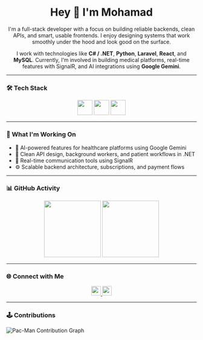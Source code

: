 <h1 align="center">Hey 👋 I'm Mohamad</h1>

<p align="center">
  I'm a full-stack developer with a focus on building reliable backends, clean APIs, and smart, usable frontends.  
  I enjoy designing systems that work smoothly under the hood and look good on the surface.
</p>

<p align="center">
  I work with technologies like <strong>C# / .NET</strong>, <strong>Python</strong>, <strong>Laravel</strong>, <strong>React</strong>, and <strong>MySQL</strong>.  
  Currently, I’m involved in building medical platforms, real-time features with SignalR, and AI integrations using <strong>Google Gemini</strong>.
</p>

---

### 🛠️ Tech Stack

<div align="center">
  <img src="https://skillicons.dev/icons?i=dotnet,cs,py,java,ts,js" height="40" />
  <img src="https://skillicons.dev/icons?i=react" height="40" />
  <img src="https://skillicons.dev/icons?i=mysql,postgres,aws,docker,git" height="40" />
</div>

---

### 📌 What I'm Working On

- 🏥 AI-powered features for healthcare platforms using Google Gemini
- 🧠 Clean API design, background workers, and patient workflows in .NET
- 💬 Real-time communication tools using SignalR
- ⚙️ Scalable backend architecture, subscriptions, and payment flows

---

### 📊 GitHub Activity

<div align="center">
  <img src="https://streak-stats.demolab.com?user=MoeSouki&theme=dracula&hide_border=false&border_radius=5" height="150" />
  <img src="https://github-profile-trophy.vercel.app?username=MoeSouki&theme=dracula&margin-w=10&margin-h=10" height="150" />
</div>

---

### 🌐 Connect with Me

<div align="center">
  <a href="www.linkedin.com/in/mohammad-el-souki-a79b54183" target="_blank">
    <img src="https://img.shields.io/static/v1?message=LinkedIn&logo=linkedin&label=&color=0077B5&logoColor=white&style=for-the-badge" height="25" />
  </a>
  <a href="mailto:mohamadelsouki49@gmail.com" target="_blank">
    <img src="https://img.shields.io/static/v1?message=Email&logo=gmail&label=&color=EA4335&logoColor=white&style=for-the-badge" height="25" />
  </a>
</div>

---

### 🕹️ Contributions

<picture>
  <source media="(prefers-color-scheme: dark)" srcset="https://raw.githubusercontent.com/MoeSouki/MoeSouki/output/pacman-contribution-graph-dark.svg">
  <source media="(prefers-color-scheme: light)" srcset="https://raw.githubusercontent.com/MoeSouki/MoeSouki/output/pacman-contribution-graph.svg">
  <img alt="Pac-Man Contribution Graph" src="https://raw.githubusercontent.com/MoeSouki/MoeSouki/output/pacman-contribution-graph.svg">
</picture>
